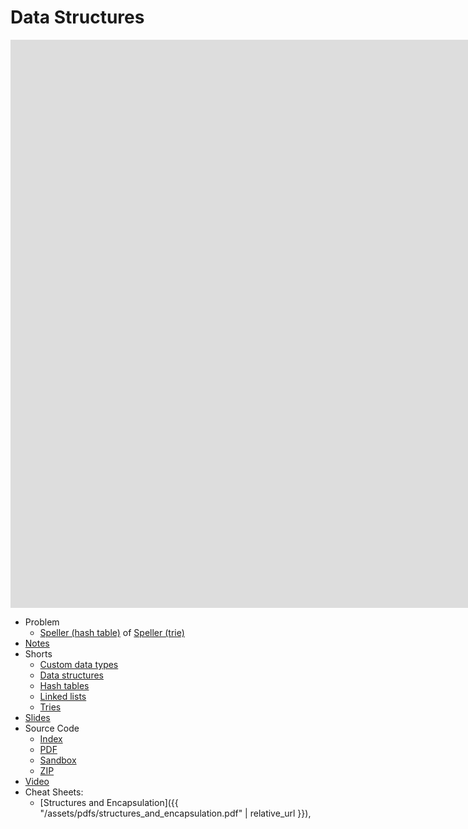 # Data Structures

<iframe width="1680" height="909" src="https://www.youtube.com/embed/4IrUAqYKjIA" frameborder="0" allow="accelerometer; autoplay; encrypted-media; gyroscope; picture-in-picture" allowfullscreen></iframe>

* Problem
  * [Speller (hash table)](https://docs.cs50.net/2019/ap/problems/speller/hashtable/speller.html) of [Speller (trie)](https://docs.cs50.net/2019/ap/problems/speller/trie/speller.html)
* [Notes](notes)
* Shorts
  * [Custom data types](https://www.youtube.com/watch?v=crxfzK3Oc9M)
  * [Data structures](https://www.youtube.com/watch?v=Ryz5KK5G8Sc)
  * [Hash tables](https://www.youtube.com/watch?v=a97eCq6EN88)
  * [Linked lists](https://www.youtube.com/watch?v=xdkSNe43iNM)
  * [Tries](https://www.youtube.com/watch?v=MTxh0kx1Vvs)
* [Slides](https://cdn.cs50.net/2018/fall/lectures/4/lecture4.pdf)
* Source Code
  * [Index](https://cdn.cs50.net/2018/fall/lectures/4/src4/)
  * [PDF](https://cdn.cs50.net/2018/fall/lectures/4/src4.pdf)
  * [Sandbox](https://sandbox.cs50.io/86b99f4c-deb6-4a5b-8d1f-75d5dbf9a35d)
  * [ZIP](https://cdn.cs50.net/2018/fall/lectures/4/src4.zip)
* [Video](https://video.cs50.net/2018/fall/lectures/4)
* Cheat Sheets:
  * [Structures and Encapsulation]({{ "/assets/pdfs/structures_and_encapsulation.pdf" | relative_url }}), 
